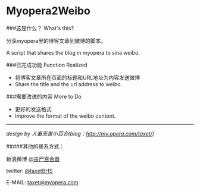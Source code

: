 Myopera2Weibo
===============

###这是什么？ What's this?

分享myopera里的博客文章到微博的脚本。

A script that shares the blog in myopera to sina weibo.

###已完成功能 Function Realized
+ 将博客文章所在页面的标题和URL地址为内容发送微博
+ Share the title and the url address to weibo.


###需要改进的内容 More to Do
+ 更好的发送格式
+ Improve the format of the weibo content.

***

_design by 人畜无害小百合(blog：http://my.opera.com/taxet/)_

#####其他的联系方式：

新浪微博 [@丧尸百合兽](http://weibo.com/taxet)

twitter: [@taxetBHS](https://www.twitter.com/taxetBHS)

E-MAIL: taxet@myopera.com
